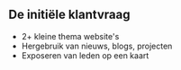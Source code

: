 ##  De initiële klantvraag

* 2+ kleine thema website's
* Hergebruik van nieuws, blogs, projecten
* Exposeren van leden op een kaart